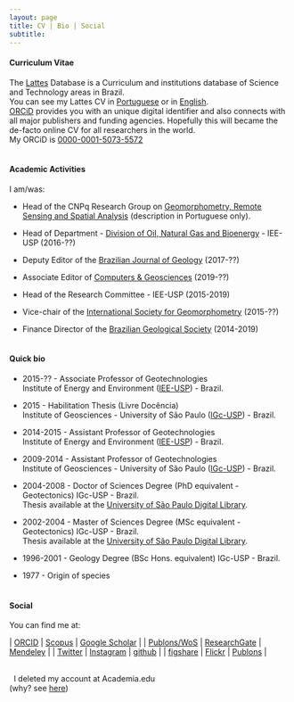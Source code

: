 ```yaml
---
layout: page
title: CV | Bio | Social 
subtitle: 
---
```


#### Curriculum Vitae
The [Lattes](http://lattes.cnpq.br/) Database is a Curriculum and institutions database of Science and Technology areas in Brazil.  
You can see my Lattes CV in [Portuguese](http://lattes.cnpq.br/5846052449613692) or in [English](http://buscatextual.cnpq.br/buscatextual/visualizacv.do?metodo=apresentar&id=K4769337Z5&idiomaExibicao=2).  
[ORCiD](https://orcid.org) provides you with an unique digital identifier and also connects with all major publishers and funding agencies. Hopefully this will became the de-facto online CV for all researchers in the world.  
My ORCiD is [0000-0001-5073-5572](http://orcid.org/0000-0001-5073-5572)
&nbsp;  
&nbsp;  
#### Academic Activities
I am/was:   

- Head of the CNPq Research Group on [Geomorphometry, Remote Sensing and Spatial Analysis](http://dgp.cnpq.br/dgp/espelhogrupo/3669868695434986) (description in Portuguese only).   

- Head of Department - [Division of Oil, Natural Gas and Bioenergy](http://iee.usp.br/?q=pt-br/divisao-cientifica/tecnologia-petroleo) - IEE-USP (2016-??)  

- Deputy Editor of the [Brazilian Journal of Geology](http://www.scielo.br/bjgeo) (2017-??)  

- Associate Editor of [Computers & Geosciences](https://www.journals.elsevier.com/computers-and-geosciences/editorial-board) (2019-??)  

- Head of the Research Committee - IEE-USP (2015-2019)  

- Vice-chair of the [International Society for Geomorphometry](http://geomorphometry.org/content/scientific-committee) (2015-??)  

- Finance Director of the [Brazilian Geological Society](http://www.sbgeo.org.br/) (2014-2019)  
&nbsp;  



#### Quick bio
- 2015-?? - Associate Professor of Geotechnologies  
Institute of Energy and Environment ([IEE-USP](http://www.iee.usp.br)) - Brazil.  

- 2015 - Habilitation Thesis (Livre Docência)  
Institute of Geosciences - University of São Paulo ([IGc-USP](http://www.igc.usp.br)) - Brazil.  

- 2014-2015 - Assistant Professor of Geotechnologies  
Institute of Energy and Environment ([IEE-USP](http://www.iee.usp.br)) - Brazil.   

- 2009-2014 - Assistant Professor of Geotechnologies  
Institute of Geosciences - University of São Paulo ([IGc-USP](http://www.igc.usp.br)) - Brazil.  

- 2004-2008 - Doctor of Sciences Degree (PhD equivalent - Geotectonics) IGc-USP - Brazil.  
Thesis available at the [University of São Paulo Digital Library](http://www.teses.usp.br/teses/disponiveis/44/44141/tde-03022009-141229/pt-br.php).  

- 2002-2004 - Master of Sciences Degree (MSc equivalent - Geotectonics) IGc-USP - Brazil.  
Thesis available at the [University of São Paulo Digital Library](http://www.teses.usp.br/teses/disponiveis/44/44134/tde-10082006-155540/pt-br.php).  

- 1996-2001 - Geology Degree (BSc Hons. equivalent) IGc-USP - Brazil.  

- 1977 - Origin of species  
&nbsp;  


#### Social
You can find me at:   

| [ORCID][ORCID]                | [Scopus][Scopus]              | [Google Scholar][Google Scholar]  |
| [Publons/WoS][Publons]        | [ResearchGate][ResearchGate]  | [Mendeley][Mendeley]              |
| [Twitter][Twitter]            | [Instagram][Instagram]        | [github][github]                  |
| [figshare][figshare]          | [Flickr][Flickr]              | [Publons][Publons]                |


<!-- | [ORCID][ORCID]                    | [ScienceOpen][ScienceOpen]    | [Twitter][Twitter]     |
| [ResearcherID][ResearcherID]      | [Impactstory][Impactstory]    | [Flickr][Flickr]       |
| [Scopus][Scopus]                  | [Publons][Publons]            | [Instagram][Instagram] |
| [Google Scholar][Google Scholar]  | [ResearchGate][ResearchGate]  | [github][github]       |
| [figshare][figshare]              | [Mendeley][Mendeley]          |                        |
 -->
&nbsp;  
&nbsp; 
I deleted my account at Academia.edu  
(why? see [here](/2017-01-24-i-deleted-my-account-at-academia-edu/))





[ORCID]:http://orcid.org/0000-0001-5073-5572                                    
[ResearcherID]:http://www.researcherid.com/rid/A-9030-2008                      
[Scopus]:http://www.scopus.com/authid/detail.url?authorId=8577187300            
[Google Scholar]:http://scholar.google.com.br/citations?hl=en&user=V3s8mq4AAAAJ 

[ScienceOpen]:https://www.scienceopen.com/user/carlosgrohmann  
[Impactstory]:https://impactstory.org/u/0000-0001-5073-5572  
[Publons]:https://publons.com/author/233408/carlos-grohmann  
[ResearchGate]:https://www.researchgate.net/profile/Carlos_Grohmann/  
[Mendeley]:http://www.mendeley.com/profiles/carlos-grohmann2/  
[figshare]:http://figshare.com/authors/Carlos_Grohmann/554217  
[github]:https://github.com/CarlosGrohmann  
  
[Twitter]:http://twitter.com/CarlosGrohmann  
[Flickr]:https://www.flickr.com/photos/carlosgrohmann  
[Instagram]:http://instagram.com/carlosgrohmann  












